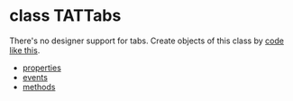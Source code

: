 class TATTabs
=============

There's no designer support for tabs. Create objects of this class by [code like this](create).

- [properties](props)
- [events](events)
- [methods](methods)
